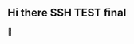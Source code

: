 ## Hi there SSH TEST final
 👋

<!--
**willArayaKnight/willarayaKnight** is a ✨ _special_ ✨ repository because its `README.md` (this file) appears on your GitHub profile.
- Ubuntu ssh key work!
Here are some ideas to get you started:

- 🔭 I’m currently working on ...
- 🌱 I’m currently learning ...
- 👯 I’m looking to collaborate on ...
- 🤔 I’m looking for help with ...
- 💬 Ask me about ...
- 📫 How to reach me: ...
- 😄 Pronouns: ...
- ⚡ Fun fact: ...
-->
